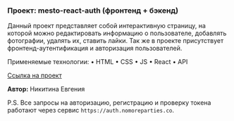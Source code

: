 ### Проект: mesto-react-auth (фронтенд + бэкенд)


Данный проект представляет собой интерактивную страницу, на которой можно редактировать информацию о пользователе, добавлять фотографии, удалять их, ставить лайки.
Так же в проекте присутствует фронтенд-аутентификация и авторизация пользователей.


Применяемые технологии:
•	HTML
•	CSS
•	JS
•	React
•	API


[Ссылка на проект](https://janenick.github.io/react-mesto-auth/)

**Автор:** Никитина Евгения

P.S. Все запросы на авторизацию, регистрацию и проверку токена работают  через сервис `https://auth.nomoreparties.co`.

